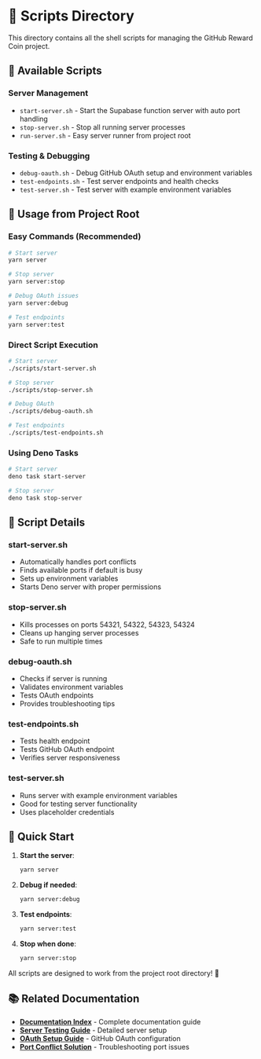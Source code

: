 # 📁 Scripts Directory

This directory contains all the shell scripts for managing the GitHub Reward Coin project.

## 🚀 **Available Scripts**

### **Server Management**

- `start-server.sh` - Start the Supabase function server with auto port handling
- `stop-server.sh` - Stop all running server processes
- `run-server.sh` - Easy server runner from project root

### **Testing & Debugging**

- `debug-oauth.sh` - Debug GitHub OAuth setup and environment variables
- `test-endpoints.sh` - Test server endpoints and health checks
- `test-server.sh` - Test server with example environment variables

## 🎯 **Usage from Project Root**

### **Easy Commands (Recommended)**

```bash
# Start server
yarn server

# Stop server
yarn server:stop

# Debug OAuth issues
yarn server:debug

# Test endpoints
yarn server:test
```

### **Direct Script Execution**

```bash
# Start server
./scripts/start-server.sh

# Stop server
./scripts/stop-server.sh

# Debug OAuth
./scripts/debug-oauth.sh

# Test endpoints
./scripts/test-endpoints.sh
```

### **Using Deno Tasks**

```bash
# Start server
deno task start-server

# Stop server
deno task stop-server
```

## 🔧 **Script Details**

### **start-server.sh**

- Automatically handles port conflicts
- Finds available ports if default is busy
- Sets up environment variables
- Starts Deno server with proper permissions

### **stop-server.sh**

- Kills processes on ports 54321, 54322, 54323, 54324
- Cleans up hanging server processes
- Safe to run multiple times

### **debug-oauth.sh**

- Checks if server is running
- Validates environment variables
- Tests OAuth endpoints
- Provides troubleshooting tips

### **test-endpoints.sh**

- Tests health endpoint
- Tests GitHub OAuth endpoint
- Verifies server responsiveness

### **test-server.sh**

- Runs server with example environment variables
- Good for testing server functionality
- Uses placeholder credentials

## 🎉 **Quick Start**

1. **Start the server**:

   ```bash
   yarn server
   ```

2. **Debug if needed**:

   ```bash
   yarn server:debug
   ```

3. **Test endpoints**:

   ```bash
   yarn server:test
   ```

4. **Stop when done**:
   ```bash
   yarn server:stop
   ```

All scripts are designed to work from the project root directory! 🚀

## 📚 **Related Documentation**

- **[Documentation Index](../documentation/README.md)** - Complete documentation guide
- **[Server Testing Guide](../documentation/README-SERVER-TESTING.md)** - Detailed server setup
- **[OAuth Setup Guide](../documentation/OAUTH-SETUP-GUIDE.md)** - GitHub OAuth configuration
- **[Port Conflict Solution](../documentation/PORT-CONFLICT-SOLUTION.md)** - Troubleshooting port issues

